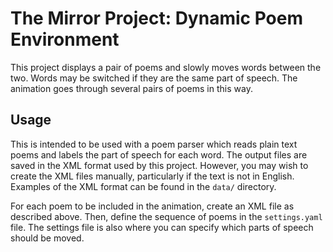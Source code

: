 The Mirror Project: Dynamic Poem Environment
=============================================

This project displays a pair of poems and slowly moves words between the two.
Words may be switched if they are the same part of speech. The animation goes
through several pairs of poems in this way.


## Usage

This is intended to be used with a poem parser which reads plain text poems and
labels the part of speech for each word. The output files are saved in the XML
format used by this project. However, you may wish to create the XML files
manually, particularly if the text is not in English. Examples of the XML format
can be found in the `data/` directory.

For each poem to be included in the animation, create an XML file as described
above. Then, define the sequence of poems in the `settings.yaml` file. The
settings file is also where you can specify which parts of speech should be
moved.

